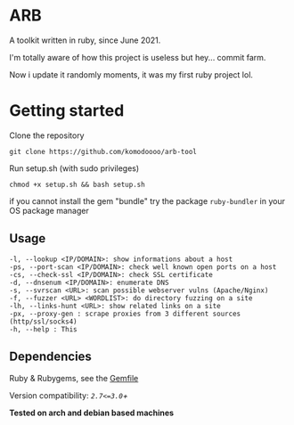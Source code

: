 # ARB 
A toolkit written in ruby, since June 2021.

I'm totally aware of how this project is useless but hey... commit farm.

Now i update it randomly moments, it was my first ruby project lol.

# Getting started
Clone the repository

`git clone https://github.com/komodoooo/arb-tool`

Run setup.sh (with sudo privileges)

`chmod +x setup.sh && bash setup.sh`

if you cannot install the gem "bundle" try the package `ruby-bundler` in your OS package manager

## Usage

```
-l, --lookup <IP/DOMAIN>: show informations about a host
-ps, --port-scan <IP/DOMAIN>: check well known open ports on a host
-cs, --check-ssl <IP/DOMAIN>: check SSL certificate
-d, --dnsenum <IP/DOMAIN>: enumerate DNS
-s, --svrscan <URL>: scan possible webserver vulns (Apache/Nginx)
-f, --fuzzer <URL> <WORDLIST>: do directory fuzzing on a site
-lh, --links-hunt <URL>: show related links on a site
-px, --proxy-gen : scrape proxies from 3 different sources (http/ssl/socks4)
-h, --help : This
```

## Dependencies
Ruby & Rubygems, see the [Gemfile](https://github.com/komodoooo/Arb-tool/blob/main/config/Gemfile)

Version compatibility: _`2.7<=3.0`+_

**Tested on arch and debian based machines**
